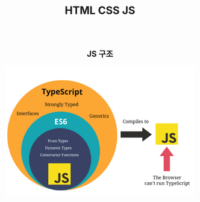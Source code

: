 <H1 align ="center">HTML CSS JS</H1>
<br/>
<br/>
<h2 align = "center">JS 구조</h2>

<div align="center"><img src="images/JavaScript.png"/></div>
